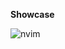 
**Showcase**


![nvim](https://user-images.githubusercontent.com/28415907/210135987-eba39e14-93d6-41d6-8c78-5b455cc5d85e.png)
